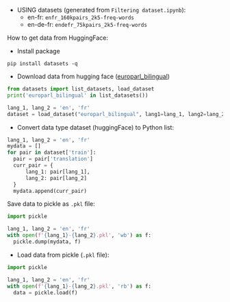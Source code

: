 * USING datasets (generated from `Filtering dataset.ipynb`):
  * en-fr: `enfr_160kpairs_2k5-freq-words`
  * en-de-fr: `endefr_75kpairs_2k5-freq-words`

How to get data from HuggingFace:

* Install package
```shell
pip install datasets -q
```

* Download data from hugging face ([europarl_bilingual](https://huggingface.co/datasets/europarl_bilingual))
```python
from datasets import list_datasets, load_dataset
print('europarl_bilingual' in list_datasets())

lang_1, lang_2 = 'en', 'fr'
dataset = load_dataset("europarl_bilingual", lang1=lang_1, lang2=lang_2)
```

* Convert data type dataset (huggingFace) to Python list:
```python
lang_1, lang_2 = 'en', 'fr'
mydata = []
for pair in dataset['train']:
  pair = pair['translation']
  curr_pair = {
      lang_1: pair[lang_1],
      lang_2: pair[lang_2]
  }
  mydata.append(curr_pair)
```

Save data to pickle as `.pkl` file:
```python
import pickle

lang_1, lang_2 = 'en', 'fr'
with open(f'{lang_1}-{lang_2}.pkl', 'wb') as f:
  pickle.dump(mydata, f)
```

* Load data from pickle (`.pkl` file):
```python
import pickle

lang_1, lang_2 = 'en', 'fr'
with open(f'{lang_1}-{lang_2}.pkl', 'rb') as f:
  data = pickle.load(f)
```
